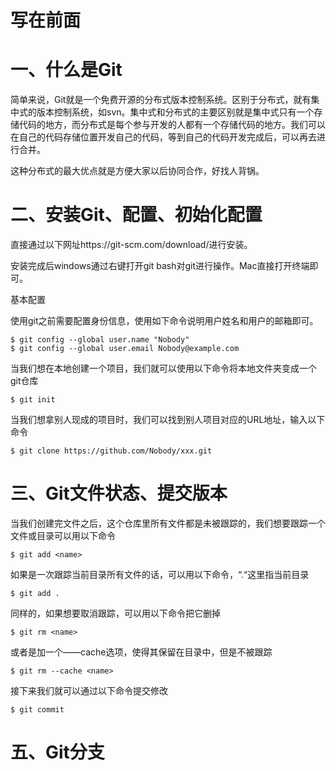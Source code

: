 # 写在前面









# 一、什么是Git

简单来说，Git就是一个免费开源的分布式版本控制系统。区别于分布式，就有集中式的版本控制系统，如svn。集中式和分布式的主要区别就是集中式只有一个存储代码的地方，而分布式是每个参与开发的人都有一个存储代码的地方。我们可以在自己的代码存储位置开发自己的代码，等到自己的代码开发完成后，可以再去进行合并。

这种分布式的最大优点就是方便大家以后协同合作，好找人背锅。

# 二、安装Git、配置、初始化配置

直接通过以下网址https://git-scm.com/download/进行安装。

安装完成后windows通过右键打开git bash对git进行操作。Mac直接打开终端即可。

基本配置

使用git之前需要配置身份信息，使用如下命令说明用户姓名和用户的邮箱即可。

```
$ git config --global user.name "Nobody"
$ git config --global user.email Nobody@example.com
```

当我们想在本地创建一个项目，我们就可以使用以下命令将本地文件夹变成一个git仓库

```
$ git init
```

当我们想拿别人现成的项目时，我们可以找到别人项目对应的URL地址，输入以下命令

```
$ git clone https://github.com/Nobody/xxx.git
```

# 三、Git文件状态、提交版本

当我们创建完文件之后，这个仓库里所有文件都是未被跟踪的，我们想要跟踪一个文件或目录可以用以下命令

```
$ git add <name>
```

如果是一次跟踪当前目录所有文件的话，可以用以下命令，“.“这里指当前目录

```
$ git add .
```

同样的，如果想要取消跟踪，可以用以下命令把它删掉

```
$ git rm <name>
```

或者是加一个——cache选项，使得其保留在目录中，但是不被跟踪

```
$ git rm --cache <name>
```

接下来我们就可以通过以下命令提交修改

```
$ git commit
```

# 五、Git分支

